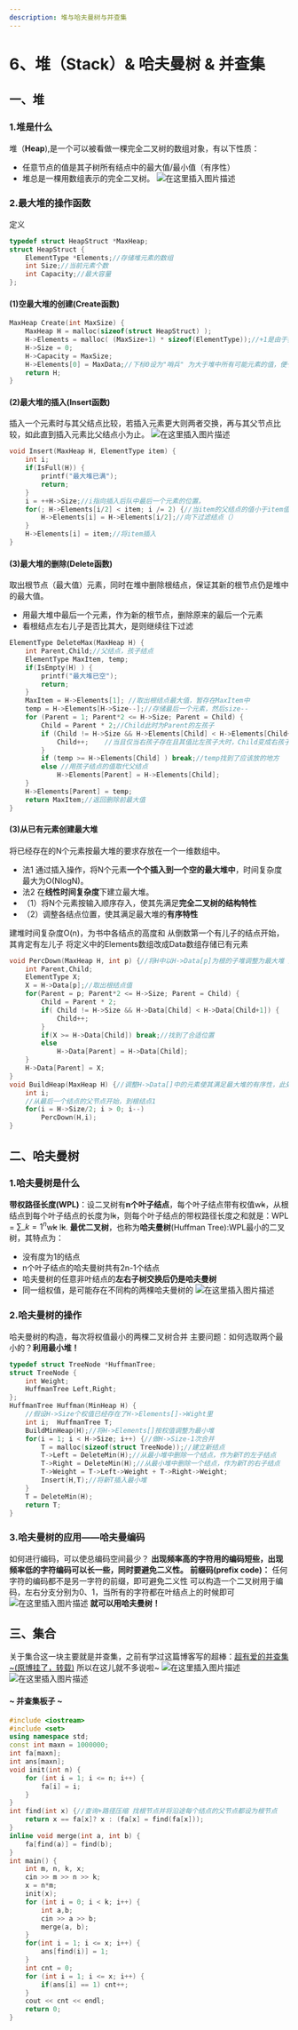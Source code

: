 ```yaml
---
description: 堆与哈夫曼树与并查集
---
```


# 6、堆（Stack）& 哈夫曼树 & 并查集

## 一、堆

### 1.堆是什么

堆（**Heap**),是一个可以被看做一棵完全二叉树的数组对象，有以下性质：

* 任意节点的值是其子树所有结点中的最大值/最小值（有序性）
* 堆总是一棵用数组表示的完全二叉树。 ![在这里插入图片描述](https://img-blog.csdnimg.cn/2020040722374694.png?x-oss-process=image/watermark,type\_ZmFuZ3poZW5naGVpdGk,shadow\_10,text\_aHR0cHM6Ly9ibG9nLmNzZG4ubmV0L3FxXzQ1ODkwNTMz,size\_16,color\_FFFFFF,t\_70)

### 2.最大堆的操作函数

定义

```cpp
typedef struct HeapStruct *MaxHeap;
struct HeapStruct {
	ElementType *Elements;//存储堆元素的数组
	int Size;//当前元素个数
	int Capacity;//最大容量
};
```

#### (1)空最大堆的创建(Create函数)

```cpp
MaxHeap Create(int MaxSize) {
	MaxHeap H = malloc(sizeof(struct HeapStruct) );
	H->Elements = malloc( (MaxSize+1) * sizeof(ElementType));//+1是由于我们从下标1开始存储
	H->Size = 0;
	H->Capacity = MaxSize;
	H->Elements[0] = MaxData;//下标0设为"哨兵" 为大于堆中所有可能元素的值，便于之后的操作
	return H;
}
```

#### (2)最大堆的插入(Insert函数)

插入一个元素时与其父结点比较，若插入元素更大则两者交换，再与其父节点比较，如此直到插入元素比父结点小为止。 ![在这里插入图片描述](https://img-blog.csdnimg.cn/2020040721541166.png?x-oss-process=image/watermark,type\_ZmFuZ3poZW5naGVpdGk,shadow\_10,text\_aHR0cHM6Ly9ibG9nLmNzZG4ubmV0L3FxXzQ1ODkwNTMz,size\_16,color\_FFFFFF,t\_70)

```cpp
void Insert(MaxHeap H, ElementType item) {
	int i;
	if(IsFull(H)) {
		printf("最大堆已满");
		return;
	}
	i = ++H->Size;//i指向插入后队中最后一个元素的位置。
	for(; H->Elements[i/2] < item; i /= 2) {//当item的父结点的值小于item值循环才继续
		H->Elements[i] = H->Elements[i/2];//向下过滤结点（）
	}
	H->Elements[i] = item;//将item插入
}
```

#### (3)最大堆的删除(Delete函数)

取出根节点（最大值）元素，同时在堆中删除根结点，保证其新的根节点仍是堆中的最大值。

* 用最大堆中最后一个元素，作为新的根节点，删除原来的最后一个元素
* 看根结点左右儿子是否比其大，是则继续往下过滤

```cpp
ElementType DeleteMax(MaxHeap H) {
	int Parent,Child;//父结点，孩子结点
	ElementType MaxItem, temp;
	if(IsEmpty(H) ) {
		printf("最大堆已空");
		return;
	}
	MaxItem = H->Elements[1]; //取出根结点最大值，暂存在MaxItem中
	temp = H->Elements[H->Size--];//存储最后一个元素，然后size--
	for (Parent = 1; Parent*2 <= H->Size; Parent = Child) {
		Child = Parent * 2;//Child此时为Parent的左孩子
		if (Child != H->Size && H->Elements[Child] < H->Elements[Child+1] ) {
			Child++;	//当且仅当右孩子存在且其值比左孩子大时，Child变成右孩子的下标
		} 
		if (temp >= H->Elements[Child] ) break;//temp找到了应该放的地方
		else //用孩子结点的值取代父结点
			H->Elements[Parent] = H->Elements[Child];
	}
	H->Elements[Parent] = temp;
	return MaxItem;//返回删除前最大值
}
```

#### (3)从已有元素创建最大堆

将已经存在的N个元素按最大堆的要求存放在一个一维数组中。

* 法1 通过插入操作，将N个元素**一个个插入到一个空的最大堆中**，时间复杂度最大为O(NlogN)。
* 法2 在**线性时间复杂度**下建立最大堆。
* （1）将N个元素按输入顺序存入，使其先满足**完全二叉树的结构特性**
* （2）调整各结点位置，使其满足最大堆的**有序特性**

建堆时间复杂度O(n)，为书中各结点的高度和 从倒数第一个有儿子的结点开始，其肯定有左儿子 将定义中的Elements数组改成Data数组存储已有元素

```cpp
void PercDown(MaxHeap H, int p) {//将H中以H->Data[p]为根的子堆调整为最大堆 原理同删除操作
	int Parent,Child;
	ElementType X;
	X = H->Data[p];//取出根结点值
	for(Parent = p; Parent*2 <= H->Size; Parent = Child) {
		Child = Parent * 2;
		if( Child != H->Size && H->Data[Child] < H->Data[Child+1]) {
			Child++;
		}
		if(X >= H->Data[Child]) break;//找到了合适位置
		else 
			H->Data[Parent] = H->Data[Child];
	}
	H->Data[Parent] = X;
}
void BuildHeap(MaxHeap H) {//调整H->Data[]中的元素使其满足最大堆的有序性，此处假设所有H->Size个元素都已存在H->Data[]中
	int i;
	//从最后一个结点的父节点开始，到根结点1
	for(i = H->Size/2; i > 0; i--)
		PercDown(H,i);
}
```

## 二、哈夫曼树

### 1.哈夫曼树是什么

**带权路径长度(WPL)**：设二叉树有**n个叶子结点**，每个叶子结点带有权值w~~k~~，从根结点到每个叶子结点的长度为l~~k~~，则每个叶子结点的带权路径长度之和就是：WPL = $\sum\_{k=1}^n$w~~k~~ l~~k~~. **最优二叉树**，也称为**哈夫曼树**(Huffman Tree):WPL最小的二叉树，其特点为：

* 没有度为1的结点
* n个叶子结点的哈夫曼树共有2n-1个结点
* 哈夫曼树的任意非叶结点的**左右子树交换后仍是哈夫曼树**
* 同一组权值，是可能存在不同构的两棵哈夫曼树的 ![在这里插入图片描述](https://img-blog.csdnimg.cn/20200407230317308.png?x-oss-process=image/watermark,type\_ZmFuZ3poZW5naGVpdGk,shadow\_10,text\_aHR0cHM6Ly9ibG9nLmNzZG4ubmV0L3FxXzQ1ODkwNTMz,size\_16,color\_FFFFFF,t\_70)

### 2.哈夫曼树的操作

哈夫曼树的构造，每次将权值最小的两棵二叉树合并 主要问题：如何选取两个最小的？**利用最小堆！**

```cpp
typedef struct TreeNode *HuffmanTree;
struct TreeNode {
	int Weight;
	HuffmanTree Left,Right;
};
HuffmanTree Huffman(MinHeap H) {
	//假设H->Size个权值已经存在了H->Elements[]->Wight里
	int i;	HuffmanTree T;
	BuildMinHeap(H);//将H->Elements[]按权值调整为最小堆
	for(i = 1; i < H->Size; i++) {//做H->Size-1次合并
		T = malloc(sizeof(struct TreeNode));//建立新结点
		T->Left = DeleteMin(H);//从最小堆中删除一个结点，作为新T的左子结点
		T->Right = DeleteMin(H);//从最小堆中删除一个结点，作为新T的右子结点
		T->Weight = T->Left->Weight + T->Right->Weight;
		Insert(H,T);//将新T插入最小堆
	}
	T = DeleteMin(H);
	return T;
}
```

### 3.哈夫曼树的应用——哈夫曼编码

如何进行编码，可以使总编码空间最少？ **出现频率高的字符用的编码短些，出现频率低的字符编码可以长一些，同时要避免二义性。** **前缀码(prefix code)：** 任何字符的编码都不是另一字符的前缀，即可避免二义性 可以构造一个二叉树用于编码，左右分支分别为0、1，当所有的字符都在叶结点上的时候即可 ![在这里插入图片描述](https://img-blog.csdnimg.cn/20200407230816301.png?x-oss-process=image/watermark,type\_ZmFuZ3poZW5naGVpdGk,shadow\_10,text\_aHR0cHM6Ly9ibG9nLmNzZG4ubmV0L3FxXzQ1ODkwNTMz,size\_16,color\_FFFFFF,t\_70) **就可以用哈夫曼树！**

## 三、集合

关于集合这一块主要就是并查集，之前有学过这篇博客写的超棒：[超有爱的并查集\~(原博挂了，转载)](https://blog.csdn.net/shensiback/article/details/80089461?spm=1001.2101.3001.6650.1\&depth\_1-utm\_source=distribute.pc\_relevant.none-task-blog-2%7Edefault%7EOPENSEARCH%7Edefault-1.no\_search\_link) 所以在这儿就不多说啦\~ ![在这里插入图片描述](https://img-blog.csdnimg.cn/20200412195059228.png?x-oss-process=image/watermark,type\_ZmFuZ3poZW5naGVpdGk,shadow\_10,text\_aHR0cHM6Ly9ibG9nLmNzZG4ubmV0L3FxXzQ1ODkwNTMz,size\_16,color\_FFFFFF,t\_70) ![在这里插入图片描述](https://img-blog.csdnimg.cn/2020041219504180.png?x-oss-process=image/watermark,type\_ZmFuZ3poZW5naGVpdGk,shadow\_10,text\_aHR0cHM6Ly9ibG9nLmNzZG4ubmV0L3FxXzQ1ODkwNTMz,size\_16,color\_FFFFFF,t\_70)

#### \~ 并查集板子 \~

```cpp
#include <iostream>
#include <set>
using namespace std;
const int maxn = 1000000;
int fa[maxn];
int ans[maxn];
void init(int n) {
    for (int i = 1; i <= n; i++) {
        fa[i] = i;
    }
}
int find(int x) {//查询+路径压缩 找根节点并将沿途每个结点的父节点都设为根节点
    return x == fa[x]? x : (fa[x] = find(fa[x]));
}
inline void merge(int a, int b) {
    fa[find(a)] = find(b);
}
int main() {
    int m, n, k, x;
    cin >> m >> n >> k;
    x = n*m;
    init(x);
    for (int i = 0; i < k; i++) {
        int a,b;
        cin >> a >> b;
        merge(a, b);
    }
    for(int i = 1; i <= x; i++) {
        ans[find(i)] = 1;
    }
    int cnt = 0;
    for (int i = 1; i <= x; i++) {
        if(ans[i] == 1) cnt++;
    }
    cout << cnt << endl;
    return 0;
}
```
